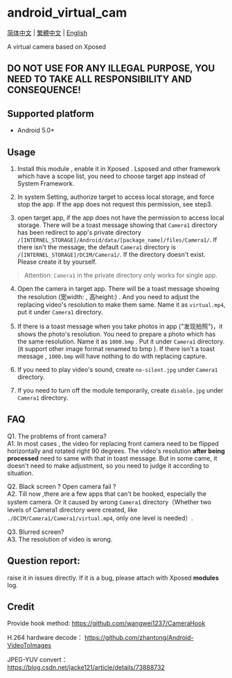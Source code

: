 # android_virtual_cam

[简体中文](./README.md) | [繁體中文](./README_tc.md) | [English](./README_en.md)

A virtual camera based on Xposed

## DO NOT USE FOR ANY ILLEGAL PURPOSE, YOU NEED TO TAKE ALL RESPONSIBILITY AND CONSEQUENCE!

## Supported platform

- Android 5.0+

## Usage

1. Install this module , enable it in Xposed . Lsposed and other framework which have a scope list, you need to choose target app instead of System Framework.

2. In system Setting, authorize target to access local storage, and force stop the app. If the app does not request this permission, see step3.

3. open target app, if the app does not have the permission to access local storage. There will be a toast message showing that `Camera1` directory has been redirect to app's private directory `/[INTERNEL_STORAGE]/Android/data/[package_name]/files/Camera1/`. If there isn't the message, the default `Camera1` directory is `/[INTERNEL_STORAGE]/DCIM/Camera1/`. If the directory doesn't exist. Please create it by yourself.

> Attention: `Camera1` in the private directory only works for single app.

4. Open the camera in target app. There will be a toast message showing the resolution (宽width: , 高height:) . And you need to adjust the replacing video's resolution to make them same. Name it as `virtual.mp4`, put it under `Camera1` directory.

5. If there is a toast message when you take photos in app ("发现拍照")，it shows the photo's resolution. You need to prepare a photo which has the same resolution. Name it as `1000.bmp` . Put it under `Camera1` directory. (it support other image format renamed to bmp ). If there isn't a toast message , `1000.bmp` will have nothing to do with replacing capture.

6. If you need to play video's sound, create `no-silent.jpg` under `Camera1` directory.

7. If you need to turn off the module temporarily, create `disable.jpg` under `Camera1` directory.

## FAQ

Q1. The problems of front camera?  
A1. In most cases , the video for replacing front camera need to be flipped horizontally and rotated right 90 degrees. The video's resolution **after being processed** need to same with that in toast message.  But in some came, it doesn't need to make adjustment, so you need to judge it according to situation.

Q2. Black screen ? Open camera fail ?  
A2. Till now ,there are a few apps that can't be hooked, especially the system camera. Or it caused by wrong `Camera1` directory（Whether two levels of Camera1 directory were created, like `./DCIM/Camera1/Camera1/virtual.mp4`, only one level is needed）.

Q3. Blurred screen?  
A3. The resolution of video is wrong.

## Question report:

raise it in issues directly. If it is a bug, please attach with Xposed **modules** log.

## Credit

Provide hook method: https://github.com/wangwei1237/CameraHook

H.264 hardware decode： https://github.com/zhantong/Android-VideoToImages

JPEG-YUV convert： https://blog.csdn.net/jacke121/article/details/73888732  
